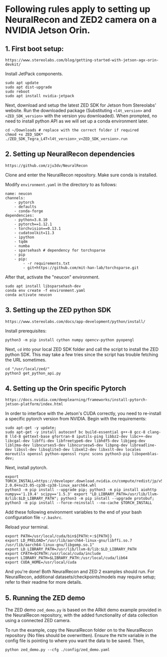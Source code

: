 # Following rules apply to setting up NeuralRecon and ZED2 camera on a NVIDIA Jetson Orin. 

## 1. First boot setup: 

`https://www.stereolabs.com/blog/getting-started-with-jetson-agx-orin-devkit/`

Install JetPack components.  

```
sudo apt update 
sudo apt dist-upgrade 
sudo reboot 
sudo apt install nvidia-jetpack 
```
Next, download and setup the latest ZED SDK for Jetson from Stereolabs' website. Run the downloaded package (Substituting `<l4t_version>` and `<ZED_SDK_version>` with the version you downloaded). When prompted, no need to install python API as we will set up a conda environment later. 

```
cd ~/Downloads # replace with the correct folder if required 
chmod +x ZED_SDK* 
./ZED_SDK_Tegra_L4T<l4t_version>_v<ZED_SDK_version>.run  
```

## 2. Setting up NeuralRecon dependencies 

`https://github.com/zju3dv/NeuralRecon`

Clone and enter the NeuralRecon repository. Make sure conda is installed. 

Modify `environment.yaml` in the directory to as follows: 
 
```
name: neucon 
channels: 
    - pytorch 
    - defaults 
    - conda-forge 
dependencies: 
    - python=3.8.10
    - pytorch==1.12.1
    - torchvision==0.13.1 
    - cudatoolkit=11.3 
    - ipython 
    - tqdm 
    - numba 
    - sparsehash # dependency for torchsparse 
    - pip 
    - pip: 
        - -r requirements.txt 
        - git+https://github.com/mit-han-lab/torchsparse.git 
```

After that, activate the "neucon" environment. 
 
```
sudo apt install libsparsehash-dev
conda env create -f environment.yaml 
conda activate neucon 
```

## 3. Setting up the ZED python SDK 

`https://www.stereolabs.com/docs/app-development/python/install/`

Install prerequisites: 

```
python3 -m pip install cython numpy opencv-python pyopengl
```

Next, `cd` into your local ZED SDK folder and call the script to install the ZED python SDK. This may take a few tries since the script has trouble fetching the URL sometimes. 

```
cd "/usr/local/zed/" 
python3 get_python_api.py 
```

## 4. Setting up the Orin specific Pytorch

`https://docs.nvidia.com/deeplearning/frameworks/install-pytorch-jetson-platform/index.html`

In order to interface with the Jetson's CUDA correctly, you need to re-install a specific pytorch version from NVIDIA. Begin with the requirements:

```
sudo apt-get -y update; 
sudo apt-get -y install autoconf bc build-essential g++-8 gcc-8 clang-8 lld-8 gettext-base gfortran-8 iputils-ping libbz2-dev libc++-dev libcgal-dev libffi-dev libfreetype6-dev libhdf5-dev libjpeg-dev liblzma-dev libncurses5-dev libncursesw5-dev libpng-dev libreadline-dev libssl-dev libsqlite3-dev libxml2-dev libxslt-dev locales moreutils openssl python-openssl rsync scons python3-pip libopenblas-dev;
```

Next, install pytorch.

```
export TORCH_INSTALL=https://developer.download.nvidia.cn/compute/redist/jp/v511/pytorch/torch-2.0.0+nv23.05-cp38-cp38-linux_aarch64.whl
python3 -m pip install --upgrade pip; python3 -m pip install aiohttp numpy=='1.19.4' scipy=='1.5.3' export "LD_LIBRARY_PATH=/usr/lib/llvm-8/lib:$LD_LIBRARY_PATH"; python3 -m pip install --upgrade protobuf; python3 -m pip install --force-reinstall --no-cache $TORCH_INSTALL
```

Add these following environment variables to the end of your bash configuration file `~/.bashrc`.

Reload your terminal.

```
export PATH=/usr/local/cuda/bin${PATH:+:${PATH}} 
export LD_PRELOAD="/usr/lib/aarch64-linux-gnu/libffi.so.7 /usr/lib/aarch64-linux-gnu/libgomp.so.1" 
export LD_LIBRARY_PATH=/usr/lib/llvm-8/lib:$LD_LIBRARY_PATH 
export CPATH=$CPATH:/usr/local/cuda/include 
export LIBRARY_PATH=$LIBRARY_PATH:/usr/local/cuda/lib64 
export CUDA_HOME=/usr/local/cuda 
```

And you're done! Both NeuralRecon and ZED 2 examples should run. For NeuralRecon, additional datasets/checkpoints/models may require setup; refer to their readme for more details.

## 5. Running the ZED demo

The ZED demo `zed_demo.py` is based on the ARkit demo example provided in the NeuralRecon repository, with the added functionality of data collection using a connected ZED camera.

To run the example, copy the NeuralRecon folder on to the NeuralRecon repository (No files should be overwritten). Ensure the `PATH` variable in the config file is pointing to where you want the data to be saved. Then,
```
python zed_demo.py --cfg ./config/zed_demo.yaml
```
